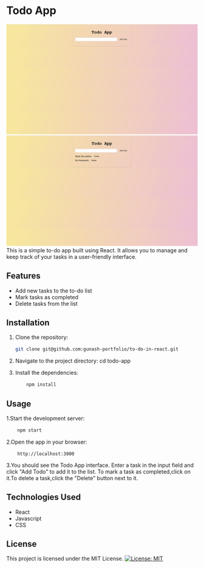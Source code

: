 # Todo App
![Screenshot](screenshot_1.png)
![Screenshot](screenshot_2.png)
This is a simple to-do app built using React. It allows you to manage and keep track of your tasks in a user-friendly interface.

## Features

- Add new tasks to the to-do list
- Mark tasks as completed
- Delete tasks from the list

## Installation

1. Clone the repository:

   ```bash
   git clone git@github.com:gunash-portfolio/to-do-in-react.git
2. Navigate to the project directory:
    cd todo-app
3. Install the dependencies:
    ```bash 
        npm install

## Usage
1.Start the development server:
```bash
    npm start
```
2.Open the app in your browser:
```arduino
    http://localhost:3000
```
3.You should see the Todo App interface. Enter a task in the input field and click "Add Todo" to add it to the list. To mark a task as completed,click on it.To delete a task,click the "Delete" button next to it.
## Technologies Used
- React
- Javascript
- CSS

## License
This project is licensed under the MIT License.
[![License: MIT](https://img.shields.io/badge/License-MIT-yellow.svg)](https://opensource.org/licenses/MIT)


